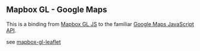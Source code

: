 ## Mapbox GL - Google Maps

This is a binding from [Mapbox GL JS](https://www.mapbox.com/mapbox-gl-js/api/) to the familiar
[Google Maps JavaScript API](https://developers.google.com/maps/documentation/javascript/).

see [mapbox-gl-leaflet](https://github.com/mapbox/mapbox-gl-leaflet)
